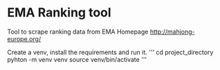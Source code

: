 # EMA Ranking  tool

Tool to scrape ranking data from EMA Homepage http://mahjong-europe.org/

Create a venv, install the requirements and run it.
'''
cd project_directory
pyhton -m venv venv
source venv/bin/activate
'''

